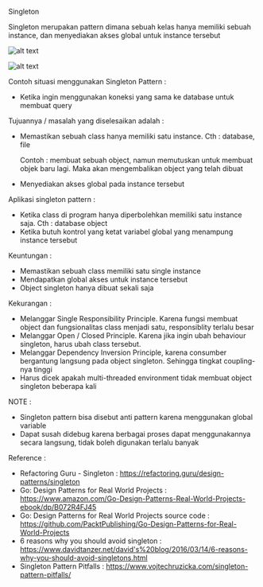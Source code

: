 Singleton

Singleton merupakan pattern dimana sebuah kelas hanya memiliki sebuah instance, 
dan menyediakan akses global untuk instance tersebut

![alt text](https://refactoring.guru/images/patterns/content/singleton/singleton.png)

![alt text](https://refactoring.guru/images/patterns/content/singleton/singleton-comic-1-en.png)

Contoh situasi menggunakan Singleton Pattern :
- Ketika ingin menggunakan koneksi yang sama ke database untuk membuat query

Tujuannya / masalah yang diselesaikan adalah :
- Memastikan sebuah class hanya memiliki satu instance. Cth : database, file

    Contoh :
    membuat sebuah object, namun memutuskan untuk membuat objek baru lagi. Maka akan
    mengembalikan object yang telah dibuat

- Menyediakan akses global pada instance tersebut

Aplikasi singleton pattern :
- Ketika class di program hanya diperbolehkan memiliki satu instance saja. Cth : database object
- Ketika butuh kontrol yang ketat variabel global yang menampung instance tersebut

Keuntungan :
- Memastikan sebuah class memiliki satu single instance
- Mendapatkan global akses untuk instance tersebut
- Object singleton hanya dibuat sekali saja

Kekurangan :
- Melanggar Single Responsibility Principle. Karena fungsi membuat object dan fungsionalitas class menjadi satu, 
responsiblity terlalu besar
- Melanggar Open / Closed Principle. Karena jika ingin ubah behaviour singleton, harus ubah class tersebut.
- Melanggar Dependency Inversion Principle, karena consumber bergantung langsung pada object singleton. Sehingga tingkat coupling-nya tinggi
- Harus dicek apakah multi-threaded environment tidak membuat object singleton beberapa kali

NOTE :
- Singleton pattern bisa disebut anti pattern karena menggunakan global variable
- Dapat susah didebug karena berbagai proses dapat menggunakannya secara langsung, tidak boleh digunakan terlalu banyak

Reference :
- Refactoring Guru - Singleton : https://refactoring.guru/design-patterns/singleton
- Go: Design Patterns for Real World Projects : https://www.amazon.com/Go-Design-Patterns-Real-World-Projects-ebook/dp/B072R4FJ45
- Go: Design Patterns for Real World Projects source code : https://github.com/PacktPublishing/Go-Design-Patterns-for-Real-World-Projects
- 6 reasons why you should avoid singleton : https://www.davidtanzer.net/david's%20blog/2016/03/14/6-reasons-why-you-should-avoid-singletons.html
- Singleton Pattern Pitfalls : https://www.vojtechruzicka.com/singleton-pattern-pitfalls/